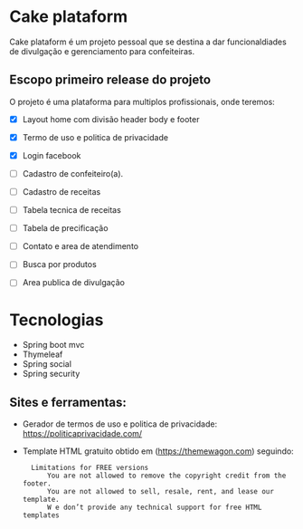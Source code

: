 # Cake plataform 
Cake plataform é um projeto pessoal que se destina a dar funcionaldiades de divulgação e gerenciamento para confeiteiras.

## Escopo primeiro release do projeto
O projeto é uma plataforma para multiplos profissionais, onde teremos:
- [x] Layout home com divisão header body e footer 

- [x] Termo de uso e politica de privacidade

- [x] Login facebook

- [ ] Cadastro de confeiteiro(a).

- [ ] Cadastro de receitas

- [ ] Tabela tecnica de receitas

- [ ] Tabela de precificação

- [ ] Contato e area de atendimento

- [ ] Busca por produtos

- [ ] Area publica de divulgação

# Tecnologias
- Spring boot mvc 
- Thymeleaf
- Spring social
- Spring security


## Sites e ferramentas:

- Gerador de termos de uso e politica de privacidade: https://politicaprivacidade.com/

- Template HTML gratuito obtido em (https://themewagon.com) seguindo:

        Limitations for FREE versions
            You are not allowed to remove the copyright credit from the footer.
            You are not allowed to sell, resale, rent, and lease our template.
            W e don’t provide any technical support for free HTML templates



